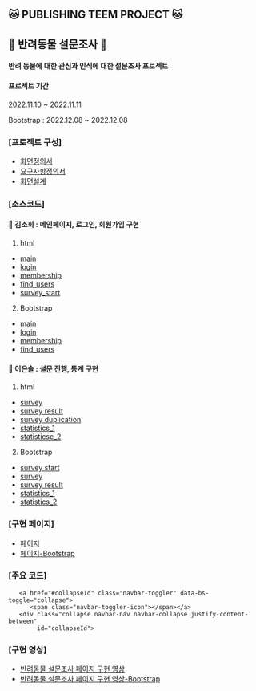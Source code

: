 ## 🐱 PUBLISHING TEEM PROJECT 🐱

## 🦔 반려동물 설문조사 🦔

#### 반려 동물에 대한 관심과 인식에 대한 설문조사 프로젝트

#### 프로젝트 기간

2022.11.10 ~ 2022.11.11

Bootstrap : 2022.12.08 ~ 2022.12.08

### [프로젝트 구성]

- [화면정의서](https://github.com/sohiekim65/Hedgehog_Project/blob/master/refers/%ED%99%94%EB%A9%B4%EC%A0%95%EC%9D%98%EC%84%9C/%ED%99%94%EB%A9%B4%EC%A0%95%EC%9D%98%EC%84%9C_%EA%B3%A0%EC%8A%B4%EB%8F%84%EC%B9%98.pdf)
- [요구사항정의서](https://github.com/sohiekim65/Hedgehog_Project/blob/master/refers/%EC%9A%94%EA%B5%AC%EC%82%AC%ED%95%AD%EC%A0%95%EC%9D%98%EC%84%9C/%EC%9A%94%EA%B5%AC%EC%82%AC%ED%95%AD%EC%A0%95%EC%9D%98%EC%84%9C_%EA%B3%A0%EC%8A%B4%EB%8F%84%EC%B9%98.pdf)
- [화면설계](https://github.com/sol1230/toy_html_gimbap/blob/master/docs/resource/02.%ED%99%94%EB%A9%B4%EC%84%A4%EA%B3%84_V1.0_Template_%EA%B9%80%EB%B0%A5.pdf)

### [소스코드]

#### 🍑 김소희 : 메인페이지, 로그인, 회원가입 구현

1. html

- [main](https://github.com/sol1230/toy_html_gimbap/blob/master/docs/index.html)
- [login](https://github.com/sol1230/toy_html_gimbap/blob/master/docs/HTML/Login_page.html)
- [membership](https://github.com/sol1230/toy_html_gimbap/blob/master/docs/HTML/Membership_page.html)
- [find_users](https://github.com/sol1230/toy_html_gimbap/blob/master/docs/HTML/Find_users.html)
- [survey_start](https://github.com/sol1230/toy_html_gimbap/blob/master/docs/HTML/Survey_start.html)

2. Bootstrap

- [main](https://github.com/sol1230/toy_html_gimbap/blob/master/docs/Bootstraps/HTML/a_main.html)
- [login](https://github.com/sol1230/toy_html_gimbap/blob/master/docs/Bootstraps/HTML/login.html)
- [membership](https://github.com/sol1230/toy_html_gimbap/blob/master/docs/Bootstraps/HTML/membership.html)
- [find_users](https://github.com/sol1230/toy_html_gimbap/blob/master/docs/Bootstraps/HTML/find_users.html)

#### 🍓 이은솔 : 설문 진행, 통계 구현

1. html

- [survey](https://github.com/sol1230/toy_html_gimbap/blob/master/docs/HTML/survey.html)
- [survey result](https://github.com/sol1230/toy_html_gimbap/blob/master/docs/HTML/survey_result.html)
- [survey duplication](https://github.com/sol1230/toy_html_gimbap/blob/master/docs/HTML/survey_dupli.html)
- [statistics_1](https://github.com/sol1230/toy_html_gimbap/blob/master/docs/HTML/statistics_1.html)
- [statisticsc_2](https://github.com/sol1230/toy_html_gimbap/blob/master/docs/HTML/statistics_2.html)

2. Bootstrap

- [survey start](https://github.com/sol1230/toy_html_gimbap/blob/master/docs/Bootstraps/HTML/survey_start.html)
- [survey](https://github.com/sol1230/toy_html_gimbap/blob/master/docs/Bootstraps/HTML/survey.html)
- [survey result](https://github.com/sol1230/toy_html_gimbap/blob/master/docs/Bootstraps/HTML/survey_result.html)
- [statistics_1](https://github.com/sol1230/toy_html_gimbap/blob/master/docs/Bootstraps/HTML/statistics_1.html)
- [statistics_2](https://github.com/sol1230/toy_html_gimbap/blob/master/docs/Bootstraps/HTML/statistics_2.html)

### [구현 페이지]

- [페이지](https://sol1230.github.io/toy_html_gimbap/index.html)
- [페이지-Bootstrap](https://sol1230.github.io/toy_html_gimbap/Bootstraps/HTML/a_main.html)

### [주요 코드]

```
   <a href="#collapseId" class="navbar-toggler" data-bs-toggle="collapse">
      <span class="navbar-toggler-icon"></span></a>
   <div class="collapse navbar-nav navbar-collapse justify-content-between"
        id="collapseId">
```

### [구현 영상]

- [반려동물 설문조사 페이지 구현 영상](https://www.youtube.com/watch?v=KSARzjuUZPk)
- [반려동물 설문조사 페이지 구현 영상-Bootstrap](https://www.youtube.com/watch?v=YetoDU4bIfE)
